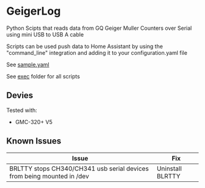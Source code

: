 # GeigerLog

Python Scipts that reads data from GQ Geiger Muller Counters over Serial using mini USB to USB A cable

Scripts can be used push data to Home Assistant by using the "command_line" integration and adding it to your configuration.yaml file

See [sample.yaml](https://github.com/lachlanalston/GeigerLog/sample.yaml)

See [exec](https://github.com/lachlanalston/GeigerLog/tree/master/exec) folder for all scripts

## Devies
Tested with:
* GMC-320+ V5

## Known Issues

| Issue                                                                | Fix            |
|----------------------------------------------------------------------|----------------|
|BRLTTY stops CH340/CH341 usb serial devices from being mounted in /dev|Uninstall BLRTTY|


